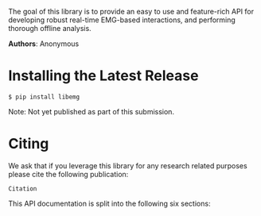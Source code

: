 <!-- Logo - Eventually -->
<!-- <style>
    img {
        display: block;
        margin-left: auto;
        margin-right: auto;
        width: 40%;
    }
</style>
![alt](logo.png) -->

The goal of this library is to provide an easy to use and feature-rich API for developing robust real-time EMG-based interactions, and performing thorough offline analysis.

**Authors**: Anonymous

# Installing the Latest Release
```
$ pip install libemg
```
Note: Not yet published as part of this submission. 

# Citing
We ask that if you leverage this library for any research related purposes please cite the following publication:
```
Citation
```

This API documentation is split into the following six sections:
